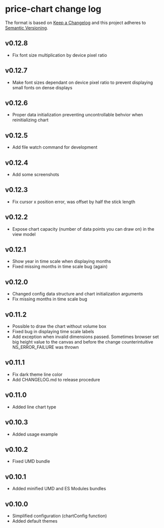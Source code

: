 # price-chart change log

The format is based on [Keep a Changelog](http://keepachangelog.com/) and this project adheres to [Semantic Versioning](http://semver.org/).

## v0.12.8
- Fix font size multiplication by device pixel ratio

## v0.12.7
- Make font sizes dependant on device pixel ratio
  to prevent displaying small fonts on dense displays

## v0.12.6
- Proper data initialization preventing uncontrollable behvior when
  reinitializing chart

## v0.12.5
- Add file watch command for development

## v0.12.4
- Add some screenshots

## v0.12.3
- Fix cursor x position error, was offset by half the stick length

## v0.12.2
- Expose chart capacity (number of data points you can draw on) in the view
  model

## v0.12.1
- Show year in time scale when displaying months
- Fixed missing months in time scale bug (again)

## v0.12.0
- Changed config data structure and chart initialization arguments
- Fix missing months in time scale bug

## v0.11.2
- Possible to draw the chart without volume box
- Fixed bug in displaying time scale labels
- Add exception when invalid dimensions passed. Sometimes browser set
  big height value to the canvas and before the change counterintuitive
  NS_ERROR_FAILURE was thrown

## v0.11.1
- Fix dark theme line color
- Add CHANGELOG.md to release procedure

## v0.11.0
- Added line chart type

## v0.10.3
- Added usage example

## v0.10.2
- Fixed UMD bundle

## v0.10.1
- Added minified UMD and ES Modules bundles

## v0.10.0
- Simplified configuration (chartConfig function)
- Added default themes
